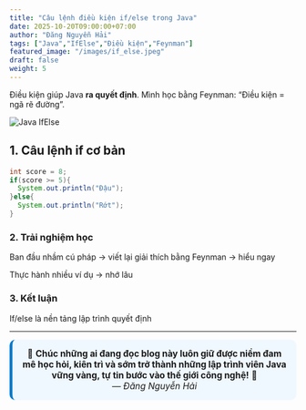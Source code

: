 ```yaml
---
title: "Câu lệnh điều kiện if/else trong Java"
date: 2025-10-20T09:00:00+07:00
author: "Đăng Nguyễn Hải"
tags: ["Java","IfElse","Điều kiện","Feynman"]
featured_image: "/images/if_else.jpeg"
draft: false
weight: 5
---
```


Điều kiện giúp Java **ra quyết định**. Mình học bằng Feynman: “Điều kiện = ngã rẽ đường”.<!--more-->

![Java IfElse](/dangcode-blog/images/if_else.png)

## 1. Câu lệnh if cơ bản

```java
int score = 8;
if(score >= 5){
  System.out.println("Đậu");
}else{
  System.out.println("Rớt");
}
```
### 2. Trải nghiệm học

Ban đầu nhầm cú pháp → viết lại giải thích bằng Feynman → hiểu ngay

Thực hành nhiều ví dụ → nhớ lâu

### 3. Kết luận

If/else là nền tảng lập trình quyết định

---
<div style="text-align:center; background:#f0f8ff; border-left:5px solid #007acc; border-radius:10px; padding:15px; font-size:1.1em;">
🎯 <strong>Chúc những ai đang đọc blog này luôn giữ được niềm đam mê học hỏi, kiên trì và sớm trở thành những lập trình viên Java vững vàng, tự tin bước vào thế giới công nghệ!</strong> 🚀  
<br><em>— Đăng Nguyễn Hải</em>
</div>
